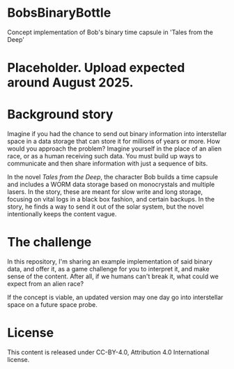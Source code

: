 # BobsBinaryBottle
Concept implementation of Bob's binary time capsule in 'Tales from the Deep'

# Placeholder. Upload expected around August 2025.

# Background story
Imagine if you had the chance to send out binary information into interstellar space in a data storage that can store it for millions of years or more.
How would you approach the problem? Imagine yourself in the place of an alien race, or as a human receiving such data. You must build up ways to communicate and then share information with just a sequence of bits.

In the novel _Tales from the Deep_, the character Bob builds a time capsule and includes a WORM data storage based on monocrystals and multiple lasers. In the story, these are meant for slow write and long storage, focusing on vital logs in a black box fashion, and certain backups.
In the story, he finds a way to send it out of the solar system, but the novel intentionally keeps the content vague.

# The challenge
In this repository, I'm sharing an example implementation of said binary data, and offer it, as a game challenge for you to interpret it, and make sense of the content. After all, if we humans can't break it, what could we expect from an alien race?

If the concept is viable, an updated version may one day go into interstellar space on a future space probe.

# License
This content is released under CC-BY-4.0, Attribution 4.0 International license.
